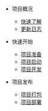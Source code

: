 * 项目概况
    * [快速了解](README.md "快速了解")
    * [更新日志](docs/home/project-changelog.md "更新日志")

* 快速开始
    * [项目准备](docs/home/project-prepare.md "项目准备")
    * [项目启动](docs/home/project-start.md "项目启动")
    * [项目开发](docs/home/project-develop.md "项目开发")

* 项目发布
    * [项目打包](docs/home/project-package.md "项目打包")
    * [项目部署](docs/home/project-deploy.md "项目部署")


